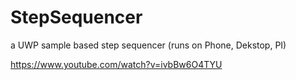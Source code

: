# StepSequencer
a UWP sample based step sequencer (runs on Phone, Dekstop, PI)


https://www.youtube.com/watch?v=ivbBw6O4TYU
